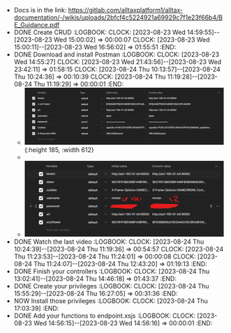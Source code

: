 - Docs is in the link: https://gitlab.com/alltaxplatform1/alltax-documentation/-/wikis/uploads/2bfcf4c5224921a69929c7f1e23f66b4/BE_Guidance.pdf
- DONE Create CRUD
  :LOGBOOK:
  CLOCK: [2023-08-23 Wed 14:59:55]--[2023-08-23 Wed 15:00:02] =>  00:00:07
  CLOCK: [2023-08-23 Wed 15:00:11]--[2023-08-23 Wed 16:56:02] =>  01:55:51
  :END:
- DONE Download and install Postman
  :LOGBOOK:
  CLOCK: [2023-08-23 Wed 14:55:27]
  CLOCK: [2023-08-23 Wed 21:43:56]--[2023-08-23 Wed 23:42:11] =>  01:58:15
  CLOCK: [2023-08-24 Thu 10:13:57]--[2023-08-24 Thu 10:24:36] =>  00:10:39
  CLOCK: [2023-08-24 Thu 11:19:28]--[2023-08-24 Thu 11:19:29] =>  00:00:01
  :END:
	- ![image.png](../assets/image_1692884339136_0.png){:height 185, :width 612}
	-
	- ![image.png](../assets/image_1692813529723_0.png)
- DONE Watch the last video
  :LOGBOOK:
  CLOCK: [2023-08-24 Thu 10:24:39]--[2023-08-24 Thu 11:19:36] =>  00:54:57
  CLOCK: [2023-08-24 Thu 11:23:53]--[2023-08-24 Thu 11:24:01] =>  00:00:08
  CLOCK: [2023-08-24 Thu 11:24:07]--[2023-08-24 Thu 12:43:20] =>  01:19:13
  :END:
- DONE Finish your controllers
  :LOGBOOK:
  CLOCK: [2023-08-24 Thu 13:02:41]--[2023-08-24 Thu 14:46:18] =>  01:43:37
  :END:
- DONE Create your privileges
  :LOGBOOK:
  CLOCK: [2023-08-24 Thu 15:55:29]--[2023-08-24 Thu 16:27:05] =>  00:31:36
  :END:
- NOW Install those privileges
  :LOGBOOK:
  CLOCK: [2023-08-24 Thu 17:03:39]
  :END:
- DONE Add your functions to endpoint.xsjs
  :LOGBOOK:
  CLOCK: [2023-08-23 Wed 14:56:15]--[2023-08-23 Wed 14:56:16] =>  00:00:01
  :END: